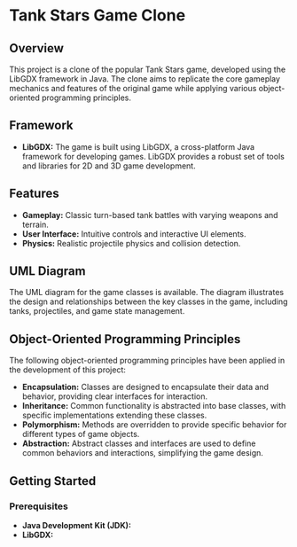 # Tank Stars Game Clone

## Overview
This project is a clone of the popular Tank Stars game, developed using the LibGDX framework in Java. The clone aims to replicate the core gameplay mechanics and features of the original game while applying various object-oriented programming principles.

## Framework
- **LibGDX:** The game is built using LibGDX, a cross-platform Java framework for developing games. LibGDX provides a robust set of tools and libraries for 2D and 3D game development.

## Features
- **Gameplay:** Classic turn-based tank battles with varying weapons and terrain.
- **User Interface:** Intuitive controls and interactive UI elements.
- **Physics:** Realistic projectile physics and collision detection.

## UML Diagram
The UML diagram for the game classes is available. The diagram illustrates the design and relationships between the key classes in the game, including tanks, projectiles, and game state management.

## Object-Oriented Programming Principles
The following object-oriented programming principles have been applied in the development of this project:
- **Encapsulation:** Classes are designed to encapsulate their data and behavior, providing clear interfaces for interaction.
- **Inheritance:** Common functionality is abstracted into base classes, with specific implementations extending these classes.
- **Polymorphism:** Methods are overridden to provide specific behavior for different types of game objects.
- **Abstraction:** Abstract classes and interfaces are used to define common behaviors and interactions, simplifying the game design.

## Getting Started

### Prerequisites
- **Java Development Kit (JDK):**
- **LibGDX:** 
